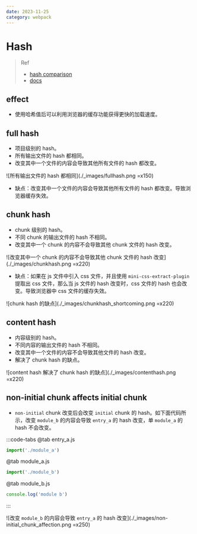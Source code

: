 ```yaml
---
date: 2023-11-25
category: webpack
---
```


# Hash

> Ref
> - [hash comparison](https://juejin.cn/post/6844904018053955591)
> - [docs](https://webpack.js.org/configuration/output/#template-strings)

## effect

- 使用哈希值后可以利用浏览器的缓存功能获得更快的加载速度。

## full hash

- 项目级别的 hash。
- 所有输出文件的 hash 都相同。
- 改变其中一个文件的内容会导致其他所有文件的 hash 都改变。

![所有输出文件的 hash 都相同](./_images/fullhash.png =x150)

- 缺点：改变其中一个文件的内容会导致其他所有文件的 hash 都改变。导致浏览器缓存失效。

## chunk hash

- chunk 级别的 hash。
- 不同 chunk 的输出文件的 hash 不相同。
- 改变其中一个 chunk 的内容不会导致其他 chunk 文件的 hash 改变。

![改变其中一个 chunk 的内容不会导致其他 chunk 文件的 hash 改变](./_images/chunkhash.png =x220)

- 缺点：如果在 js 文件中引入 css 文件，并且使用 `mini-css-extract-plugin` 提取出 css 文件，那么当 js 文件的 hash 改变时，css 文件的 hash 也会改变。导致浏览器中 css 文件的缓存失效。

![chunk hash 的缺点](./_images/chunkhash_shortcoming.png =x220)

## content hash

- 内容级别的 hash。
- 不同内容的输出文件的 hash 不相同。
- 改变其中一个文件的内容不会导致其他文件的 hash 改变。
- 解决了 chunk hash 的缺点。

![content hash 解决了 chunk hash 的缺点](./_images/contenthash.png =x220)

## non-initial chunk affects initial chunk

- `non-initial` chunk 改变后会改变 `initial` chunk 的 hash。如下面代码所示，改变 `module_b` 的内容会导致 `entry_a` 的 hash 改变，单 `module_a` 的 hash 不会改变。

:::code-tabs
@tab entry_a.js
```js
import('./module_a')
```

@tab module_a.js
```js
import('./module_b')
```

@tab module_b.js
```js
console.log('module b')
```
:::

![改变 `module_b` 的内容会导致 `entry_a` 的 hash 改变](./_images/non-initial_chunk_affection.png =x250)

